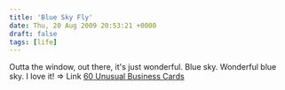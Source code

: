 ```yaml
---
title: 'Blue Sky Fly'
date: Thu, 20 Aug 2009 20:53:21 +0000
draft: false
tags: [life]
---
```


Outta the window, out there, it's just wonderful. Blue sky. Wonderful blue sky. I love it! => Link [60 Unusual Business Cards](http://www.noupe.com/design/60-unusual-business-card-ideas.html)